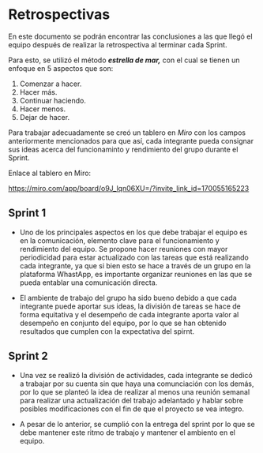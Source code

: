 # Retrospectivas

En este documento se podrán encontrar las conclusiones a las que llegó el equipo después de realizar la retrospectiva al terminar cada Sprint. 

Para esto, se utilizó el método **_estrella de mar,_** con el cual se tienen un enfoque en 5 aspectos que son:

1. Comenzar a hacer.
2. Hacer más.
3. Continuar haciendo.
4. Hacer menos.
5. Dejar de hacer.

Para trabajar adecuadamente se creó un tablero en *Miro* con los campos anteriormente mencionados para que así, cada integrante pueda consignar sus ideas acerca del funcionaminto y rendimiento del grupo durante el Sprint.  

Enlace al tablero en Miro:

https://miro.com/app/board/o9J_lqn06XU=/?invite_link_id=170055165223

## Sprint 1

* Uno de los principales aspectos en los que debe trabajar el equipo es en la comunicación, elemento clave para el funcionamiento y rendimiento del equipo. Se propone hacer reuniones con mayor periodicidad para estar actualizado con las tareas que está realizando cada integrante, ya que si bien esto se hace a través de un grupo en la plataforma WhastApp, es importante organizar reuniones en las que se pueda entablar una comunicación directa.

* El ambiente de trabajo del grupo ha sido bueno debido a que cada integrante puede aportar sus ideas, la división de tareas se hace de forma equitativa y el desempeño de cada integrante aporta valor al desempeño en conjunto del equipo, por lo que se han obtenido resultados que cumplen con la expectativa del spirnt.   

## Sprint 2

* Una vez se realizó la división de actividades, cada integrante se dedicó a trabajar por su cuenta sin que haya una comunciación con los demás, por lo que se planteó la idea de realizar al menos una reunión semanal para realizar una actualización del trabajo adelantado y hablar sobre posibles modificaciones con el fin de que el proyecto se vea integro. 

* A pesar de lo anterior, se cumplió con la entrega del sprint por lo que se debe mantener este ritmo de trabajo y mantener el ambiento en el equipo. 


